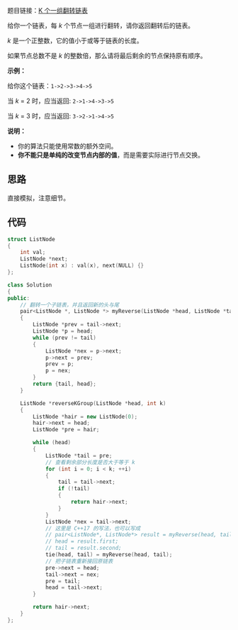 题目链接：[K 个一组翻转链表](https://leetcode-cn.com/problems/reverse-nodes-in-k-group/)

给你一个链表，每 *k* 个节点一组进行翻转，请你返回翻转后的链表。

*k* 是一个正整数，它的值小于或等于链表的长度。

如果节点总数不是 *k* 的整数倍，那么请将最后剩余的节点保持原有顺序。

**示例：**

给你这个链表：`1->2->3->4->5`

当 *k* = 2 时，应当返回: `2->1->4->3->5`

当 *k* = 3 时，应当返回: `3->2->1->4->5`

**说明：**

- 你的算法只能使用常数的额外空间。
- **你不能只是单纯的改变节点内部的值**，而是需要实际进行节点交换。

## 思路

直接模拟，注意细节。

## 代码

```cpp
struct ListNode
{
    int val;
    ListNode *next;
    ListNode(int x) : val(x), next(NULL) {}
};

class Solution
{
public:
    // 翻转一个子链表，并且返回新的头与尾
    pair<ListNode *, ListNode *> myReverse(ListNode *head, ListNode *tail)
    {
        ListNode *prev = tail->next;
        ListNode *p = head;
        while (prev != tail)
        {
            ListNode *nex = p->next;
            p->next = prev;
            prev = p;
            p = nex;
        }
        return {tail, head};
    }

    ListNode *reverseKGroup(ListNode *head, int k)
    {
        ListNode *hair = new ListNode(0);
        hair->next = head;
        ListNode *pre = hair;

        while (head)
        {
            ListNode *tail = pre;
            // 查看剩余部分长度是否大于等于 k
            for (int i = 0; i < k; ++i)
            {
                tail = tail->next;
                if (!tail)
                {
                    return hair->next;
                }
            }
            ListNode *nex = tail->next;
            // 这里是 C++17 的写法，也可以写成
            // pair<ListNode*, ListNode*> result = myReverse(head, tail);
            // head = result.first;
            // tail = result.second;
            tie(head, tail) = myReverse(head, tail);
            // 把子链表重新接回原链表
            pre->next = head;
            tail->next = nex;
            pre = tail;
            head = tail->next;
        }

        return hair->next;
    }
};
```

